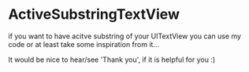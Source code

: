 # ActiveSubstringTextView


if you want to have acitve substring of your UITextView you can use my code or at least take some inspiration from it...

It would be nice to hear/see 'Thank you', if it is helpful for you :)
